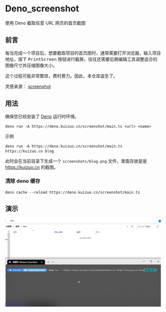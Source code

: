 # Deno_screenshot

使用 Deno 截取任意 URL 网页的首页截图

## 前言

每当完成一个项目后，想要截取项目的首页图时，通常需要打开浏览器，输入项目地址，按下 <kbd>PrintScreen</kbd> 按钮进行截屏。往往还需要后期编辑工具调整适合的图像尺寸并压缩图像大小。

这个过程可能非常繁琐，费时费力。因此，本仓库诞生了。

灵感来源： [screenshot](https://github.com/denoland/fresh/blob/main/www/utils/screenshot.ts)

## 用法

确保您已经安装了 [Deno](https://deno.land/) 运行时环境。

```shell
deno run -A https://deno.kuizuo.cn/screenshot/main.ts <url> <name>
```

示例

```shell
deno run -A https://deno.kuizuo.cn/screenshot/main.ts https://kuizuo.cn blog
```

此时会在当前目录下生成一个 `screenshots/blog.png` 文件，里面存放是是 https://kuizuo.cn 的截图。

### 清除 deno 缓存

```shell
deno cache --reload https://deno.kuizuo.cn/screenshot/main.ts
```

## 演示

![preview](./img/preview.gif)